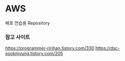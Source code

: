 # AWS
배포 연습용 Repository

### 참고 사이트
https://programmer-ririhan.tistory.com/330
https://dsc-sookmyung.tistory.com/205
